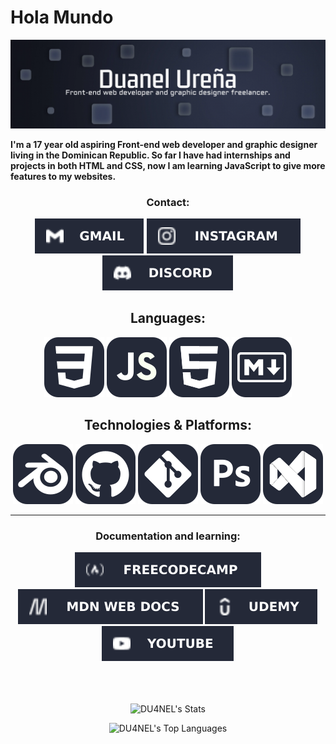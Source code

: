 <h1>Hola Mundo</h1>

<img src=images/Header-Readme.webp>

<br>

<p><strong>I'm a 17 year old aspiring Front-end web developer and graphic designer living in the Dominican Republic. So far I have had internships and projects in both HTML and CSS, now I am learning JavaScript to give more features to my websites.</strong></p>

<h3 align="center"> Contact: </h3>

<div align="center">

<a href="mailto:duanel.work@gmail.com" target="_blank"><img src="images/SVG%20shields/Gmail-D14836.svg" title="duanel.work@gmail.com" alt="duanel.work@gmail.com"></a>
<a href="https://www.instagram.com/_d3dg/" target="_blank"><img src="images/SVG%20shields/Instagram-E4405F.svg" title="_d3dg" alt="_d3dg"></a>
<a href="https://discordapp.com/users/du4n31" target="_blank"><img src="images/SVG%20shields/../SVG%20shields/Discord-7289DA.svg" title="du4n31" alt="du4n31"></a>

</div>


<h2 align="center">Languages:</h2>

<div align="center">

<img src="images/SVG%20icons/CSS.svg" title="CSS" alt="CSS">
<img src="images/SVG%20icons/JavaScript.svg" title="JavaScript" alt="JavaScript">
<img src="images/SVG%20icons/HTML.svg" title="HTML" alt="HTML">
<img src="images/SVG%20icons/Markdown-Dark.svg" title="Markdown" alt="Markdown">

</div>

<h2 align="center">Technologies & Platforms:</h2>

<div align="center">

<img src="images/SVG%20icons/Blender-Dark.svg" title="Blender" alt="Blender">
<img src="images/SVG%20icons/Github-Dark.svg" title="Github" alt="Github">
<img src="images/SVG%20icons/Git.svg" title="Git" alt="Git">
<img src="images/SVG%20icons/Photoshop.svg" title="Photoshop" alt="Photoshop">
<img src="images/SVG%20icons/VisualStudio-Dark.svg" title="VisualStudioCode" alt="VisualStudioCode">

</div>

<hr>

<h3 align="center">Documentation and learning:</h3>

<div align="center">

<img src="images/SVG%20shields/freecodecamp-27273D.svg" title="FreeCodeCamp" alt="FreeCodeCamp">
<img src="images//SVG%20shields/MDN_Web_Docs-black.svg" title="MDN" alt="MDN">
<img src="images/SVG%20shields/Udemy-EC5252.svg" title="Udemy" alt="Udemy">
<img src="images/SVG%20shields/YouTube-FF0000.svg" title="YouTube" alt="YouTube">

</div>

<br>
<br>
<br>

<div align="center">

![DU4NEL's Stats](https://github-readme-stats.vercel.app/api?username=DU4NEL&theme=nord&show_icons=true&hide_border=true&count_private=false)

![DU4NEL's Top Languages](https://github-readme-stats.vercel.app/api/top-langs/?username=DU4NEL&theme=nord&show_icons=true&hide_border=true&layout=compact)

</div>